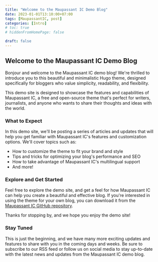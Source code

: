 ```yaml
---
title: "Welcome to the Maupassant IC Demo Blog"
date: 2023-01-01T13:10:00+07:00
tags: [MaupassantIC, post]
categories: [Intro]
# toc: true
# hiddenFromHomePage: false

draft: false
---
```


## Welcome to the Maupassant IC Demo Blog

Bonjour and welcome to the Maupassant IC demo blog! We're thrilled to introduce you to this beautiful and minimalistic Hugo theme, designed specifically for bloggers who value simplicity, readability, and flexibility.

This demo site is designed to showcase the features and capabilities of Maupassant IC, a free and open-source theme that's perfect for writers, journalists, and anyone who wants to share their thoughts and ideas with the world.

### What to Expect

In this demo site, we'll be posting a series of articles and updates that will help you get familiar with Maupassant IC's features and customization options. We'll cover topics such as:

* How to customize the theme to fit your brand and style
* Tips and tricks for optimizing your blog's performance and SEO
* How to take advantage of Maupassant IC's multilingual support
* And more!

### Explore and Get Started

Feel free to explore the demo site, and get a feel for how Maupassant IC can help you create a beautiful and effective blog. If you're interested in using the theme for your own blog, you can download it from the [Maupassant IC GitHub repository](https://github.com/bryndin/maupassant-hugo).

Thanks for stopping by, and we hope you enjoy the demo site!

### Stay Tuned

This is just the beginning, and we have many more exciting updates and features to share with you in the coming days and weeks. Be sure to subscribe to our RSS feed or follow us on social media to stay up-to-date with the latest news and updates from the Maupassant IC demo blog.